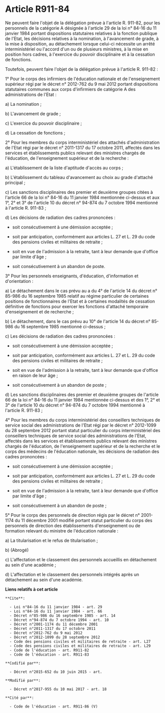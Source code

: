 # Article R911-84

Ne peuvent faire l'objet de la délégation prévue à l'article R. 911-82, pour les personnels de la catégorie A désignée à
l'article 29 de la loi n° 84-16 du 11 janvier 1984 portant dispositions statutaires relatives à la fonction publique de
l'Etat, les décisions relatives à la nomination, à l'avancement de grade, à la mise à disposition, au détachement lorsque
celui-ci nécessite un arrêté interministériel ou l'accord d'un ou de plusieurs ministres, à la mise en position hors cadres,
à l'exercice du pouvoir disciplinaire et à la cessation de fonctions.

Toutefois, peuvent faire l'objet de la délégation prévue à l'article R. 911-82 :

1° Pour le corps des infirmiers de l'éducation nationale et de l'enseignement supérieur régi par le décret n° 2012-762 du 9
mai 2012 portant dispositions statutaires communes aux corps d'infirmiers de catégorie A des administrations de l'Etat :

a) La nomination ;

b) L'avancement de grade ;

c) L'exercice du pouvoir disciplinaire ;

d) La cessation de fonctions ;

2° Pour les membres du corps interministériel des attachés d'administration de l'Etat régi par le décret n° 2011-1317 du 17
octobre 2011, affectés dans les services et établissements publics relevant des ministres chargés de l'éducation, de
l'enseignement supérieur et de la recherche :

a) L'établissement de la liste d'aptitude d'accès au corps ;

b) L'établissement du tableau d'avancement au choix au grade d'attaché principal ;

c) Les sanctions disciplinaires des premier et deuxième groupes citées à l'article 66 de la loi n° 84-16 du 11 janvier 1984
mentionnée ci-dessus et aux 1°, 2° et 3° de l'article 10 du décret n° 94-874 du 7 octobre 1994 mentionné à l'article R.
911-83 ;

d) Les décisions de radiation des cadres prononcées :

- soit consécutivement à une démission acceptée ;

- soit par anticipation, conformément aux articles L. 27 et L. 29 du code des pensions civiles et militaires de retraite ;

- soit en vue de l'admission à la retraite, tant à leur demande que d'office par limite d'âge ;

- soit consécutivement à un abandon de poste.

3° Pour les personnels enseignants, d'éducation, d'information et d'orientation :

a) Le détachement dans le cas prévu au a du 4° de l'article 14 du décret n° 85-986 du 16 septembre 1985 relatif au régime
particulier de certaines positions de fonctionnaires de l'Etat et à certaines modalités de cessation définitive de fonctions
pour exercer les fonctions d'attaché temporaire d'enseignement et de recherche ;

b) Le détachement, dans le cas prévu au 10° de l'article 14 du décret n° 85-986 du 16 septembre 1985 mentionné ci-dessus ;

c) Les décisions de radiation des cadres prononcées :

- soit consécutivement à une démission acceptée ;

- soit par anticipation, conformément aux articles L. 27 et L. 29 du code des pensions civiles et militaires de retraite ;

- soit en vue de l'admission à la retraite, tant à leur demande que d'office en raison de leur âge ;

- soit consécutivement à un abandon de poste ;

d) Les sanctions disciplinaires des premier et deuxième groupes de l'article 66 de la loi n° 84-16 du 11 janvier 1984
mentionnée ci-dessus et des 1°, 2° et 3° de l'article 10 du décret n° 94-874 du 7 octobre 1994 mentionné à l'article R.
911-83 ;

4° Pour les membres du corps interministériel des conseillers techniques de service social des administrations de l'Etat régi
par le décret n° 2012-1099 du 28 septembre 2012 portant statut particulier du corps interministériel des conseillers
techniques de service social des administrations de l'Etat, affectés dans les services et établissements publics relevant des
ministres chargés de l'éducation, de l'enseignement supérieur et de la recherche et le corps des médecins de l'éducation
nationale, les décisions de radiation des cadres prononcées :

- soit consécutivement à une démission acceptée ;

- soit par anticipation, conformément aux articles L. 27 et L. 29 du code des pensions civiles et militaires de retraite ;

- soit en vue de l'admission à la retraite, tant à leur demande que d'office par limite d'âge ;

- soit consécutivement à un abandon de poste ;

5° Pour le corps des personnels de direction régis par le décret n° 2001-1174 du 11 décembre 2001 modifié portant statut
particulier du corps des personnels de direction des établissements d'enseignement ou de formation relevant du ministre de
l'éducation nationale :

a) La titularisation et le refus de titularisation ;

b) (Abrogé)

c) L'affectation et le classement des personnels accueillis en détachement au sein d'une académie ;

d) L'affectation et le classement des personnels intégrés après un détachement au sein d'une académie.

**Liens relatifs à cet article**

	**Cite**:

	  - Loi n°84-16 du 11 janvier 1984 - art. 29
	  - Loi n°84-16 du 11 janvier 1984 - art. 66
	  - Décret n°85-986 du 16 septembre 1985 - art. 14
	  - Décret n°94-874 du 7 octobre 1994 - art. 10
	  - Décret n°2001-1174 du 11 décembre 2001
	  - Décret n°2011-1317 du 17 octobre 2011
	  - Décret n°2012-762 du 9 mai 2012
	  - Décret n°2012-1099 du 28 septembre 2012
	  - Code des pensions civiles et militaires de retraite - art. L27
	  - Code des pensions civiles et militaires de retraite - art. L29
	  - Code de l'éducation - art. R911-82
	  - Code de l'éducation - art. R911-83

	**Codifié par**:

	  - Décret n°2015-652 du 10 juin 2015 - art.

	**Modifié par**:

	  - Décret n°2017-955 du 10 mai 2017 - art. 18

	**Cité par**:

	  - Code de l'éducation - art. R911-86 (V)
